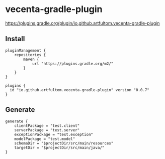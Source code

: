# vecenta-gradle-plugin

https://plugins.gradle.org/plugin/io.github.artfultom.vecenta-gradle-plugin

## Install
```
pluginManagement {
    repositories {
        maven {
            url "https://plugins.gradle.org/m2/"
        }
    }
}
```

```
plugins {
  id "io.github.artfultom.vecenta-gradle-plugin" version "0.0.7"
}
```

## Generate

```
generate {
    clientPackage = "test.client"
    serverPackage = "test.server"
    exceptionPackage = "test.exception"
    modelPackage = "test.model"
    schemaDir = "$projectDir/src/main/resources"
    targetDir = "$projectDir/src/main/java/"
}
```

